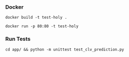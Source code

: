 ### Docker
`docker build -t test-holy .`

`docker run -p 80:80 -t test-holy`

### Run Tests
`cd app/ && python -m unittest test_clv_prediction.py`
